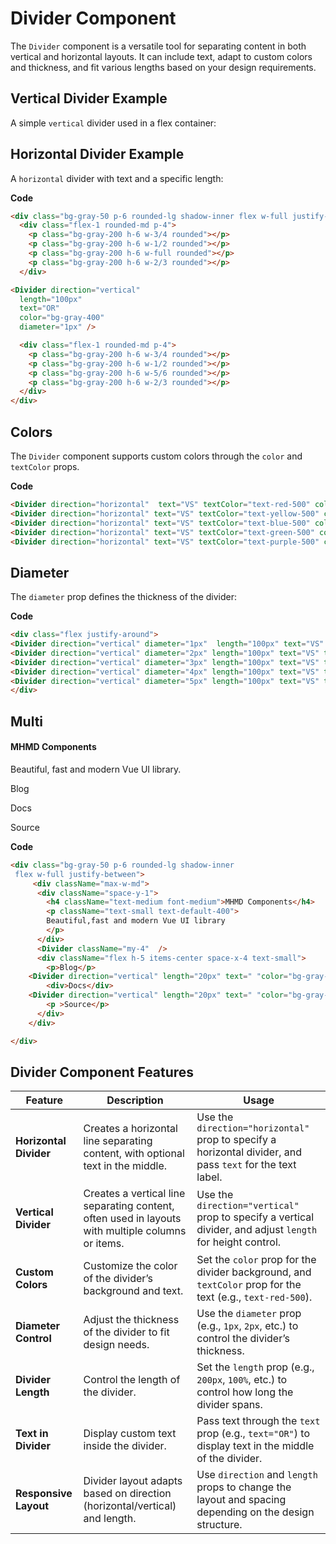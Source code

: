 
# Divider Component

The `Divider` component is a versatile tool for separating content in both vertical and horizontal layouts. It can include text, adapt to custom colors and thickness, and fit various lengths based on your design requirements.



## Vertical Divider Example  
A simple `vertical` divider used in a flex container:  

<div class="bg-gray-50 p-6 rounded-lg shadow-inner flex w-full justify-between">
  <div class="flex-1 rounded-md p-4"> 
    <p class="bg-gray-200 h-6 w-3/4 rounded"></p>
    <p class="bg-gray-200 h-6 w-1/2 rounded"></p>
    <p class="bg-gray-200 h-6 w-full rounded"></p>
    <p class="bg-gray-200 h-6 w-2/3 rounded"></p>
  </div>

<Divider direction="vertical" length="100px" text="OR" color="bg-gray-400" diameter="1px" />

  <div class="flex-1 rounded-md p-4">
    <p class="bg-gray-200 h-6 w-3/4 rounded"></p>
    <p class="bg-gray-200 h-6 w-1/2 rounded"></p>
    <p class="bg-gray-200 h-6 w-5/6 rounded"></p>
    <p class="bg-gray-200 h-6 w-2/3 rounded"></p>
  </div>
</div>


## Horizontal Divider Example  
A `horizontal` divider with text and a specific length:  

<div class="bg-gray-50 p-6 rounded-lg shadow-inner flex flex-col w-full justify-between">
  <div class="flex-1 rounded-md p-4"> 
    <p class="bg-gray-200 h-6 w-2/3 rounded"></p>
    <p class="bg-gray-200 h-6 w-3/4 rounded"></p>
    <p class="bg-gray-200 h-6 w-1/2 rounded"></p>
    <p class="bg-gray-200 h-6 w-full rounded"></p>
  </div>
  <Divider length="250px" text="OR" color="bg-gray-400" diameter="1px"/>
  <div class="flex-1 rounded-md p-4">
    <p class="bg-gray-200 h-6 w-3/4 rounded"></p>
    <p class="bg-gray-200 h-6 w-1/2 rounded"></p>
    <p class="bg-gray-200 h-6 w-5/6 rounded"></p>
    <p class="bg-gray-200 h-6 w-2/3 rounded"></p>
  </div>
</div>

**Code**

```md
<div class="bg-gray-50 p-6 rounded-lg shadow-inner flex w-full justify-between">
  <div class="flex-1 rounded-md p-4"> 
    <p class="bg-gray-200 h-6 w-3/4 rounded"></p>
    <p class="bg-gray-200 h-6 w-1/2 rounded"></p>
    <p class="bg-gray-200 h-6 w-full rounded"></p>
    <p class="bg-gray-200 h-6 w-2/3 rounded"></p>
  </div>

<Divider direction="vertical"
  length="100px"
  text="OR"
  color="bg-gray-400"
  diameter="1px" />

  <div class="flex-1 rounded-md p-4">
    <p class="bg-gray-200 h-6 w-3/4 rounded"></p>
    <p class="bg-gray-200 h-6 w-1/2 rounded"></p>
    <p class="bg-gray-200 h-6 w-5/6 rounded"></p>
    <p class="bg-gray-200 h-6 w-2/3 rounded"></p>
  </div>
</div>


```

## Colors

The `Divider` component supports custom colors through the `color`  and `textColor` props.  


<Divider direction="horizontal" length="300px" text="VS" textColor="text-red-500" color="bg-red-500"  class="my-8" />
<Divider direction="horizontal" length="300px" text="VS" textColor="text-yellow-500" color="bg-yellow-500" class="my-8" />
<Divider direction="horizontal" length="300px" text="VS" textColor="text-blue-500" color="bg-blue-500" class="my-8"  />
<Divider direction="horizontal" length="300px" text="VS" textColor="text-green-500" color="bg-green-500" class="my-8"  />
<Divider direction="horizontal" length="300px" text="VS" textColor="text-purple-500" color="bg-purple-500" class="my-8"  />

**Code**

```md
<Divider direction="horizontal"  text="VS" textColor="text-red-500" color="bg-red-500"  class="my-8" />
<Divider direction="horizontal" text="VS" textColor="text-yellow-500" color="bg-yellow-500" class="my-8" />
<Divider direction="horizontal" text="VS" textColor="text-blue-500" color="bg-blue-500" class="my-8"  />
<Divider direction="horizontal" text="VS" textColor="text-green-500" color="bg-green-500" class="my-8"  />
<Divider direction="horizontal" text="VS" textColor="text-purple-500" color="bg-purple-500" class="my-8"  />

```
## **Diameter**

The `diameter` prop defines the thickness of the divider:

<div class="flex justify-around">
<Divider direction="vertical" diameter="1px"  length="100px" text="VS" textColor="text-red-500" color="bg-red-500"  class="my-8" />
<Divider direction="vertical" diameter="2px" length="100px" text="VS" textColor="text-yellow-500" color="bg-yellow-500" class="my-8" />
<Divider direction="vertical" diameter="3px" length="100px" text="VS" textColor="text-blue-500" color="bg-blue-500" class="my-8"  />
<Divider direction="vertical" diameter="4px" length="100px" text="VS" textColor="text-green-500" color="bg-green-500" class="my-8"  />
<Divider direction="vertical" diameter="5px" length="100px" text="VS" textColor="text-purple-500" color="bg-purple-500" class="my-8"  />
</div>

**Code**

```md
<div class="flex justify-around">
<Divider direction="vertical" diameter="1px"  length="100px" text="VS" textColor="text-red-500" color="bg-red-500"  class="my-8" />
<Divider direction="vertical" diameter="2px" length="100px" text="VS" textColor="text-yellow-500" color="bg-yellow-500" class="my-8" />
<Divider direction="vertical" diameter="3px" length="100px" text="VS" textColor="text-blue-500" color="bg-blue-500" class="my-8"  />
<Divider direction="vertical" diameter="4px" length="100px" text="VS" textColor="text-green-500" color="bg-green-500" class="my-8"  />
<Divider direction="vertical" diameter="5px" length="100px" text="VS" textColor="text-purple-500" color="bg-purple-500" class="my-8"  />
</div>
```




## Multi
<div class="bg-gray-50 p-6 rounded-lg shadow-inner
 flex w-full justify-between">
     <div className="max-w-md">
      <div className="space-y-1">
        <h4 className="text-medium font-medium">MHMD Components</h4>
        <p className="text-small text-default-400">Beautiful, fast and modern Vue UI library.</p>
      </div>
      <Divider className="my-4"  />
      <div className="flex h-5 items-center space-x-4 text-small">
        <p>Blog</p>
    <Divider direction="vertical" length="20px"  color="bg-gray-400"  />
        <div>Docs</div>
    <Divider direction="vertical" length="20px"   color="bg-gray-400" />
        <p >Source</p>
      </div>
    </div>

</div>

**Code**

```md
<div class="bg-gray-50 p-6 rounded-lg shadow-inner
 flex w-full justify-between">
     <div className="max-w-md">
      <div className="space-y-1">
        <h4 className="text-medium font-medium">MHMD Components</h4>
        <p className="text-small text-default-400">
        Beautiful,fast and modern Vue UI library
        </p>
      </div>
      <Divider className="my-4"  />
      <div className="flex h-5 items-center space-x-4 text-small">
        <p>Blog</p>
    <Divider direction="vertical" length="20px" text=" "color="bg-gray-400" />
        <div>Docs</div>
    <Divider direction="vertical" length="20px" text=" "color="bg-gray-400"/>
        <p >Source</p>
      </div>
    </div>

</div>
```

## Divider Component Features

| **Feature**             | **Description**                                                                                                     | **Usage**                                                                                                 |
|-------------------------|---------------------------------------------------------------------------------------------------------------------|-----------------------------------------------------------------------------------------------------------|
| **Horizontal Divider**   | Creates a horizontal line separating content, with optional text in the middle.                                      | Use the `direction="horizontal"` prop to specify a horizontal divider, and pass `text` for the text label.   |
| **Vertical Divider**     | Creates a vertical line separating content, often used in layouts with multiple columns or items.                    | Use the `direction="vertical"` prop to specify a vertical divider, and adjust `length` for height control.    |
| **Custom Colors**        | Customize the color of the divider’s background and text.                                                           | Set the `color` prop for the divider background, and `textColor` prop for the text (e.g., `text-red-500`).    |
| **Diameter Control**     | Adjust the thickness of the divider to fit design needs.                                                            | Use the `diameter` prop (e.g., `1px`, `2px`, etc.) to control the divider’s thickness.                      |
| **Divider Length**       | Control the length of the divider.                                                                                  | Set the `length` prop (e.g., `200px`, `100%`, etc.) to control how long the divider spans.                  |
| **Text in Divider**      | Display custom text inside the divider.                                                                              | Pass text through the `text` prop (e.g., `text="OR"`) to display text in the middle of the divider.         |
| **Responsive Layout**    | Divider layout adapts based on direction (horizontal/vertical) and length.                                           | Use `direction` and `length` props to change the layout and spacing depending on the design structure.        |

